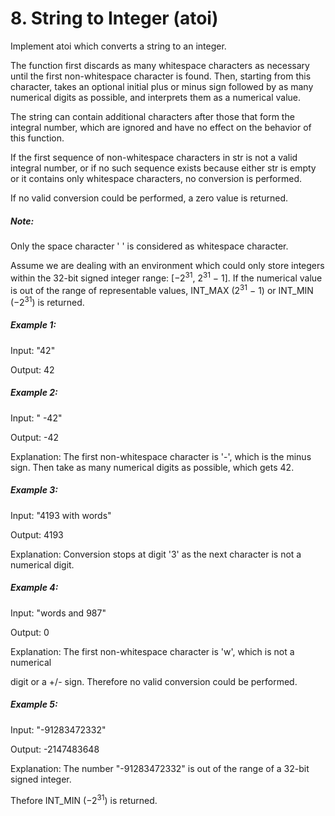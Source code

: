 # 8. String to Integer (atoi)

Implement atoi which converts a string to an integer.

The function first discards as many whitespace characters as necessary until the first non-whitespace character is found. Then, starting from this character, takes an optional initial plus or minus sign followed by as many numerical digits as possible, and interprets them as a numerical value.

The string can contain additional characters after those that form the integral number, which are ignored and have no effect on the behavior of this function.

If the first sequence of non-whitespace characters in str is not a valid integral number, or if no such sequence exists because either str is empty or it contains only whitespace characters, no conversion is performed.

If no valid conversion could be performed, a zero value is returned.

##### Note:

Only the space character ' ' is considered as whitespace character.

Assume we are dealing with an environment which could only store integers within the 32-bit signed integer range: [−2<sup>31</sup>,  2<sup>31</sup> − 1]. If the numerical value is out of the range of representable values, INT_MAX (2<sup>31</sup> − 1) or INT_MIN (−2<sup>31</sup>) is returned.

##### Example 1:

Input: "42"

Output: 42

##### Example 2:

Input: "   -42"

Output: -42

Explanation: The first non-whitespace character is '-', which is the minus sign.
             Then take as many numerical digits as possible, which gets 42.

##### Example 3:

Input: "4193 with words"

Output: 4193

Explanation: Conversion stops at digit '3' as the next character is not a numerical digit.

##### Example 4:

Input: "words and 987"

Output: 0

Explanation: The first non-whitespace character is 'w', which is not a numerical

digit or a +/- sign. Therefore no valid conversion could be performed.

##### Example 5:

Input: "-91283472332"

Output: -2147483648

Explanation: The number "-91283472332" is out of the range of a 32-bit signed integer.

Thefore INT_MIN (−2<sup>31</sup>) is returned.